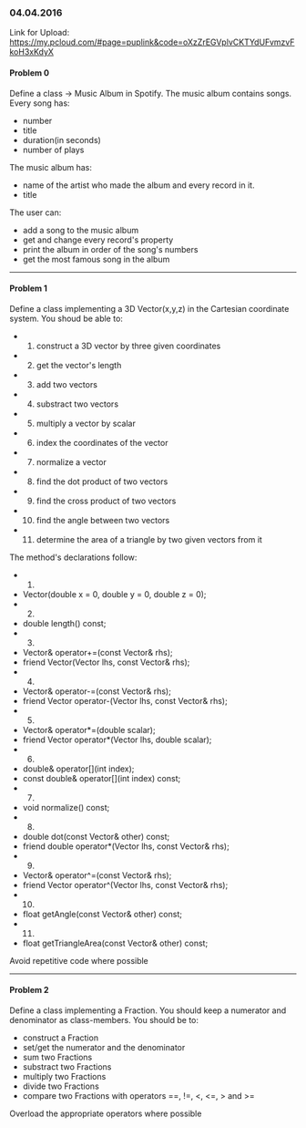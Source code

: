 ### 04.04.2016

Link for Upload: https://my.pcloud.com/#page=puplink&code=oXzZrEGVplvCKTYdUFvmzvFkoH3xKdyX

#### Problem 0

Define a class -> Music Album in Spotify. The music album contains songs.   
Every song has:
* number  
* title  
* duration(in seconds)  
* number of plays

The music album has:
* name of the artist who made the album and every record in it.  
* title

The user can: 
* add a song to the music album  
* get and change every record's property  
* print the album in order of the song's numbers  
* get the most famous song in the album  

---

#### Problem 1

Define a class implementing a 3D Vector(x,y,z) in the Cartesian coordinate system. 
You shoud be able to:  
* 1. construct a 3D vector by three given coordinates
* 2. get the vector's length  
* 3. add two vectors
* 4. substract two vectors
* 5. multiply a vector by scalar
* 6. index the coordinates of the vector  
* 7. normalize a vector  
* 8. find the dot product of two vectors  
* 9. find the cross product of two vectors  
* 10. find the angle between two vectors  
* 11. determine the area of a triangle by two given vectors from it  

The method's declarations follow: 
* 1. 
* Vector(double x = 0, double y = 0, double z = 0);
* 2. 
* double length() const;
* 3. 
* Vector& operator+=(const Vector& rhs);
* friend Vector(Vector lhs, const Vector& rhs);
* 4. 
* Vector& operator-=(const Vector& rhs);
* friend Vector operator-(Vector lhs, const Vector& rhs);
* 5. 
* Vector& operator*=(double scalar);
* friend Vector operator*(Vector lhs, double scalar);
* 6. 
* double& operator[](int index);
* const double& operator[](int index) const;
* 7. 
* void normalize() const;
* 8. 
* double dot(const Vector& other) const;
* friend double operator*(Vector lhs, const Vector& rhs);
* 9. 
* Vector& operator^=(const Vector& rhs);
* friend Vector operator^(Vector lhs, const Vector& rhs);
* 10. 
* float getAngle(const Vector& other) const;
* 11. 
* float getTriangleArea(const Vector& other) const;  

Avoid repetitive code where possible  

---

#### Problem 2

Define a class implementing a Fraction. You should keep a numerator and denominator as class-members.
You should be to:  
* construct a Fraction
* set/get the numerator and the denominator
* sum two Fractions
* substract two Fractions
* multiply two Fractions
* divide two Fractions
* compare two Fractions with operators ==, !=, <, <=, > and >=

Overload the appropriate operators where possible
